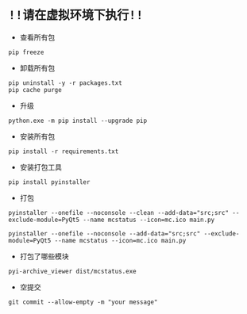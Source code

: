 # `!!请在虚拟环境下执行!!`
* 查看所有包
```shell
pip freeze
```
* 卸载所有包
```shell
pip uninstall -y -r packages.txt
pip cache purge
```
* 升级
```shell
python.exe -m pip install --upgrade pip
```
* 安装所有包
```shell
pip install -r requirements.txt
```
* 安装打包工具
```shell
pip install pyinstaller
```
* 打包
```shell
pyinstaller --onefile --noconsole --clean --add-data="src;src" --exclude-module=PyQt5 --name mcstatus --icon=mc.ico main.py
```
```shell
pyinstaller --onefile --noconsole --add-data="src;src" --exclude-module=PyQt5 --name mcstatus --icon=mc.ico main.py
```
* 打包了哪些模块
```shell
pyi-archive_viewer dist/mcstatus.exe
```
* 空提交
```shell
git commit --allow-empty -m "your message"
```